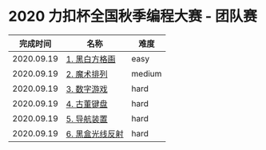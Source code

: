 # 2020 力扣杯全国秋季编程大赛 - 团队赛

**完成时间**|**名称**|**难度**
------------|--------|------------
2020.09.19|[1. 黑白方格画](./1.%20黑白方格画)|easy
2020.09.19|[2. 魔术排列](./2.%20魔术排列)|medium
2020.09.19|[3. 数字游戏](./3.%20数字游戏)|hard
2020.09.19|[4. 古董键盘](./4.%20古董键盘)|hard
2020.09.19|[5. 导航装置](./5.%20导航装置)|hard
2020.09.19|[6. 黑盒光线反射](./6.%20黑盒光线反射)|hard
